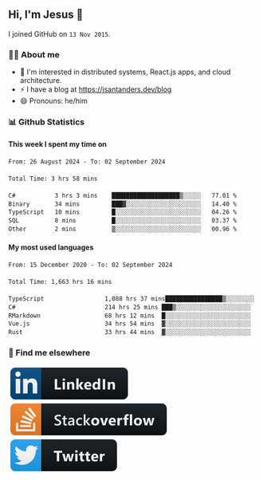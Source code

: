 ## Hi, I'm Jesus 👋

I joined GitHub on `13 Nov 2015`.

<!-- Talking about you -->

### 👨‍💻 About me

- 👦 I'm interested in distributed systems, React.js apps, and cloud architecture.
- ⚡️ I have a blog at <https://jsantanders.dev/blog>
- 😄 Pronouns: he/him

### 📊 Github Statistics

#### This week I spent my time on

<!--START_SECTION:weekly-->

```txt
From: 26 August 2024 - To: 02 September 2024

Total Time: 3 hrs 58 mins

C#           3 hrs 3 mins    ███████████████████▒░░░░░   77.01 %
Binary       34 mins         ███▓░░░░░░░░░░░░░░░░░░░░░   14.40 %
TypeScript   10 mins         █░░░░░░░░░░░░░░░░░░░░░░░░   04.26 %
SQL          8 mins          █░░░░░░░░░░░░░░░░░░░░░░░░   03.37 %
Other        2 mins          ▒░░░░░░░░░░░░░░░░░░░░░░░░   00.96 %
```

<!--END_SECTION:weekly-->

#### My most used languages

<!--START_SECTION:alltime-->

```txt
From: 15 December 2020 - To: 02 September 2024

Total Time: 1,663 hrs 16 mins

TypeScript                 1,088 hrs 37 mins████████████████▒░░░░░░░░   65.45 %
C#                         214 hrs 25 mins ███▒░░░░░░░░░░░░░░░░░░░░░   12.89 %
RMarkdown                  68 hrs 12 mins  █░░░░░░░░░░░░░░░░░░░░░░░░   04.10 %
Vue.js                     34 hrs 54 mins  ▓░░░░░░░░░░░░░░░░░░░░░░░░   02.10 %
Rust                       33 hrs 44 mins  ▓░░░░░░░░░░░░░░░░░░░░░░░░   02.03 %
```

<!--END_SECTION:alltime-->

### 📢 Find me elsewhere

<p>
  <a target="_blank" href="https://linkedin.com/in/jsantanders">
    <img src="https://github.com/jsantanders/jsantanders/blob/master/img/linkedin.svg" alt="LinkedIn" style="vertical-align:top; margin:4px">
  </a>
  
  <a target="_blank" href="https://stackoverflow.com/users/7318331/jesus-santander">
    <img src="https://github.com/jsantanders/jsantanders/blob/master/img/stackoverflow.svg" alt="StackOverflow" style="vertical-align:top; margin:4px">
  </a>
  
  <a target="_blank" href="http://twitter.com/jsantanders">
    <img src="https://github.com/jsantanders/jsantanders/blob/master/img/twitter.svg" alt="Twitter" style="vertical-align:top; margin:4px">
  </a>
</p>
